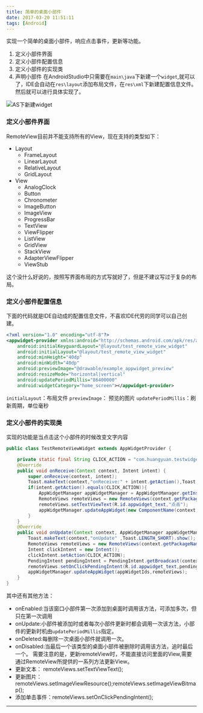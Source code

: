 ```yaml
---
title: 简单的桌面小部件
date: 2017-03-20 11:51:11
tags: [Android]
---
```

实现一个简单的桌面小部件，响应点击事件，更新等功能。
1. 定义小部件界面
2. 定义小部件配置信息
3. 定义小部件的实现类
4. 声明小部件
在AndroidStudio中只需要在`main\java`下新建一个`widget`,就可以了，IDE会自动在`res\layout`添加布局文件，在`res\xml`下新建配置信息文件。然后就可以进行具体实现了。

<!--more-->

![AS下新建widget](/image/new_widget.png)



### 定义小部件界面
RemoteView目前并不能支持所有的View，现在支持的类型如下：
* Layout
	* FrameLayout
	* LinearLayout
	* RelativeLayout
	* GridLayout
* View
	* AnalogClock
	* Button
	* Chronometer
	* ImageButton
	* ImageView
	* ProgressBar
	* TextView
	* ViewFlipper
	* ListView
	* GridView
	* StackView
	* AdapterViewFlipper
	* ViewStub
	
这个没什么好说的，按照写界面布局的方式写就好了，但是不建议写过于复杂的布局。
### 定义小部件配置信息
下面的代码就是IDE自动成的配置信息文件，不喜欢IDE代劳的同学可以自己创建。
``` xml
<?xml version="1.0" encoding="utf-8"?>
<appwidget-provider xmlns:android="http://schemas.android.com/apk/res/android"
    android:initialKeyguardLayout="@layout/test_remote_view_widget"
    android:initialLayout="@layout/test_remote_view_widget"
    android:minHeight="40dp"
    android:minWidth="40dp"
    android:previewImage="@drawable/example_appwidget_preview"
    android:resizeMode="horizontal|vertical"
    android:updatePeriodMillis="86400000"
    android:widgetCategory="home_screen"></appwidget-provider> 
```
 
`initialLayout`：布局文件
`previewImage`： 预览的图片
`updatePeriodMillis`：刷新周期，单位毫秒

###  定义小部件的实现类
实现的功能是当点击这个小部件的时候改变文字内容
``` java
public class TestRemoteViewWidget extends AppWidgetProvider {

    private static final String CLICK_ACTION = "com.huangyuan.testwidget.TAP_CLICK_ACTION";
    @Override
    public void onReceive(Context context, Intent intent) {
        super.onReceive(context, intent);
        Toast.makeText(context,"onReceive:" + intent.getAction(),Toast.LENGTH_SHORT).show();
        if(intent.getAction().equals(CLICK_ACTION)){
            AppWidgetManager appWidgetManager = AppWidgetManager.getInstance(context);
            RemoteViews remoteViews = new RemoteViews(context.getPackageName(),R.layout.test_remote_view_widget);
            remoteViews.setTextViewText(R.id.appwidget_text,"点击");
            appWidgetManager.updateAppWidget(new ComponentName(context,TestRemoteViewWidget.class),remoteViews);
        }
    }
    @Override
    public void onUpdate(Context context, AppWidgetManager appWidgetManager, int[] appWidgetIds) {
        Toast.makeText(context,"onUpdate" ,Toast.LENGTH_SHORT).show();
        RemoteViews remoteViews = new RemoteViews(context.getPackageName(),R.layout.test_remote_view_widget);
        Intent clickIntent = new Intent();
        clickIntent.setAction(CLICK_ACTION);
        PendingIntent pendingIntent = PendingIntent.getBroadcast(context,0,clickIntent,0);
        remoteViews.setOnClickPendingIntent(R.id.appwidget_text,pendingIntent);
        appWidgetManager.updateAppWidget(appWidgetIds,remoteViews);
    }
}
```

其中还有其他方法：
* onEnabled:当该窗口小部件第一次添加到桌面时调用该方法，可添加多次，但只在第一次调用
* onUpdate:小部件被添加时或者每次小部件更新时都会调用一次该方法，小部件的更新时机由`updatePeriodMillis`指定。
* onDeleted:每删除一次桌面小部件就调用一次。
* onDisabled:当最后一个该类型的桌面小部件被删除时调用该方法，追时最后一个。
需要注意的是，更新remoteView时，不能直接访问里面的View,需要通过RemoteView所提供的一系列方法更新View。
* 更新文本： remoteViews.setTextViewText();
* 更新图片： remoteViews.setImageViewResource();remoteViews.setImageViewBitmap();
* 添加单击事件：remoteViews.setOnClickPendingIntent();
***

